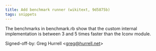 ```yaml
---
title: Add benchmark runner (wikitext, 9d5875b)
tags: snippets
---
```


The benchmarks in benchmark.rb show that the custom internal implementation is between 3 and 5 times faster than the Iconv module.

Signed-off-by: Greg Hurrell &lt;greg@hurrell.net&gt;
